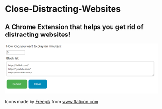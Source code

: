 # Close-Distracting-Websites

## A Chrome Extension that helps you get rid of distracting websites!
![Screenshot not found](screenshots.png)
<div>Icons made by <a href="https://www.freepik.com" title="Freepik">Freepik</a> from <a href="https://www.flaticon.com/" title="Flaticon">www.flaticon.com</a></div>